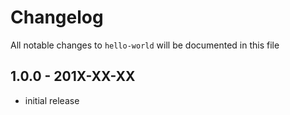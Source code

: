 # Changelog

All notable changes to `hello-world` will be documented in this file

## 1.0.0 - 201X-XX-XX

- initial release
